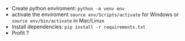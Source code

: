 - Create python enviroment: `python -m venv env`
- activate the enviroment `source env/Scripts/activate` for Windows or `source env/bin/activate` in Mac/Linux
- Install dependencies: `pip install -r requirements.txt`
- Profit ?
